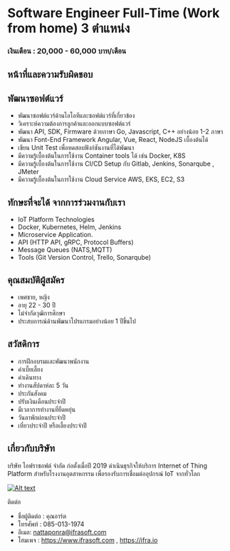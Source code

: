 # Software Engineer Full-Time (Work from home) 3 ตำแหน่ง

### เงินเดือน : 20,000 - 60,000 บาท/เดือน

## หน้าที่และความรับผิดชอบ
## พัฒนาซอฟต์แวร์
- พัฒนาซอฟต์แวร์ด้านไอโอทีและซอฟต์แวร์ที่เกี่ยวข้อง
- วิเคราะห์ความต้องการลูกค้าและออกแบบซอฟต์แวร์
- พัฒนา API, SDK, Firmware ด้วยภาษา Go, Javascript, C++ อย่างน้อย 1-2 ภาษา
- พัฒนา Font-End Framework Angular, Vue, React, NodeJS เบื้องต้นได้
- เขียน Unit Test เพื่อทดสอบฟังก์ชันงานที่ได้พัฒนา
- มีความรู้เบื้องต้นในการใช้งาน Container tools ได้ เช่น Docker, K8S
- มีความรู้เบื้องต้นในการใช้งาน CI/CD Setup กับ Gitlab, Jenkins, Sonarqube , JMeter
- มีความรู้เบื้องต้นในการใช้งาน Cloud Service AWS, EKS, EC2, S3

## ทักษะที่จะได้ จากการร่วมงานกับเรา
- IoT Platform Technologies
- Docker, Kubernetes, Helm, Jenkins
- Microservice Application.
- API (HTTP API, gRPC, Protocol Buffers)
- Message Queues (NATS,MQTT)
- Tools (Git Version Control, Trello, Sonarqube)

## คุณสมบัติผู้สมัคร
- เพศชาย, หญิง
- อายุ 22 - 30 ปี
- ไม่จำกัดวุฒิการศึกษา
- ประสบการณ์ด้านพัฒนาโปรแกรมอย่างน้อย 1 ปีขึ้นไป

## สวัสดิการ
- การฝึกอบรมและพัฒนาพนักงาน
- ค่าเบี้ยเลี้ยง
- ค่าเดินทาง 
- ทำงานสัปดาห์ละ 5 วัน
- ประกันสังคม
- ปรับเงินเดือนประจำปี
- มีเวลาการทำงานที่ยืดหยุ่น
- วันลาพักผ่อนประจำปี
- เที่ยวประจำปี หรือเลี้ยงประจำปี
 
## เกี่ยวกับบริษัท
   บริษัท ไอฟราซอฟต์ จำกัด ก่อตั้งเมื่อปี 2019 ดำเนินธุรกิจให้บริการ Internet of Thing Platform สำหรับโรงงานอุตสาหกรรม เพื่อรองรับการเชื่อมต่ออุปกรณ์ IoT จากทั่วโลก
  
  
  
   [![Alt text](https://ifraio.s3-ap-southeast-1.amazonaws.com/bg-ifra.jpg)](https://www.youtube.com/watch?v=lZU9m1K04ok)
   
   
   
   
ติดต่อ
- ชื่อผู้ติดต่อ : คุณอาร์ต
- โทรศัพท์ : 085-013-1974 
-  อีเมล: nattaponra@ifrasoft.com
- โฮมเพจ : https://www.ifrasoft.com , https://ifra.io

